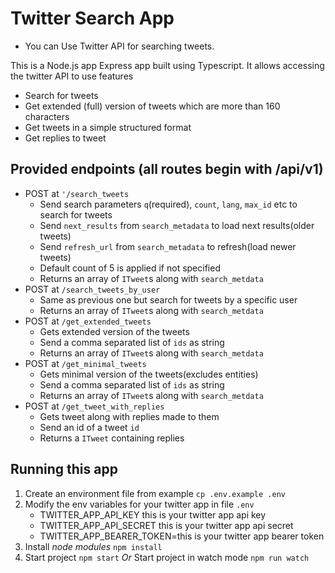 # Twitter Search App
* You can Use Twitter API for searching tweets.

This is a Node.js app Express app built using Typescript. It allows accessing the twitter API to use features
* Search for tweets
* Get extended (full) version of tweets which are more than 160 characters
* Get tweets in a simple structured format
* Get replies to tweet

## Provided endpoints (all routes begin with /api/v1)
* POST at `'/search_tweets`
    * Send search parameters `q`(required), `count`, `lang`, `max_id` etc to search for tweets
    * Send `next_results` from `search_metadata` to load next results(older tweets)
    * Send `refresh_url` from `search_metadata` to refresh(load newer tweets)
    * Default count of 5 is applied if not specified
    * Returns an array of `ITweet`s along with `search_metdata`
* POST at `/search_tweets_by_user`
    * Same as previous one but search for tweets by a specific user
    * Returns an array of `ITweet`s along with `search_metdata`
* POST at `/get_extended_tweets`
    * Gets extended version of the tweets
    * Send a comma separated list of `ids` as string
    * Returns an array of `ITweet`s along with `search_metdata`
* POST at `/get_minimal_tweets`
    * Gets minimal version of the tweets(excludes entities)
    * Send a comma separated list of `ids` as string
    * Returns an array of `ITweet`s along with `search_metdata`
* POST at `/get_tweet_with_replies`
    * Gets tweet along with replies made to them
    * Send an id of a tweet `id`
    * Returns a `ITweet` containing replies


## Running this app

1. Create an environment file from example `cp .env.example .env`
2. Modify the env variables for your twitter app in file `.env`
    * TWITTER_APP_API_KEY this is your twitter app api key
    * TWITTER_APP_API_SECRET this is your twitter app api secret
    * TWITTER_APP_BEARER_TOKEN=this is your twitter app bearer token
3. Install *node modules* `npm install`
4. Start project `npm start` _Or_ Start project in watch mode `npm run watch`
